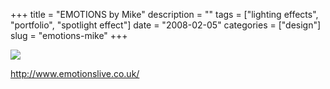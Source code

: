 +++
title = "EMOTIONS by Mike"
description = ""
tags = ["lighting effects", "portfolio", "spotlight effect"]
date = "2008-02-05"
categories = ["design"]
slug = "emotions-mike"
+++


 

  <div id="screens-thumbs" class="clearfix">
    <div class="txt-center" id="design-submission"><a href="http://www.emotionslive.co.uk/"><img id='bluga-thumbnail-984' class='bluga-thumbnail large' src='//media.konigi.com/bluga/
wt47f27ef89ab61_0.jpg'/></a></div>  
  </div>   
<p><a href="http://www.emotionslive.co.uk/">http://www.emotionslive.co.uk/</a></p>




